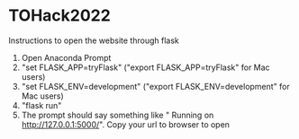 # TOHack2022
Instructions to open the website through flask
1. Open Anaconda Prompt
2. "set FLASK_APP=tryFlask" ("export FLASK_APP=tryFlask" for Mac users)
3. "set FLASK_ENV=development" ("export FLASK_ENV=development" for Mac users)
4. "flask run"
5. The prompt should say something like " Running on http://127.0.0.1:5000/". Copy your url to browser to open
